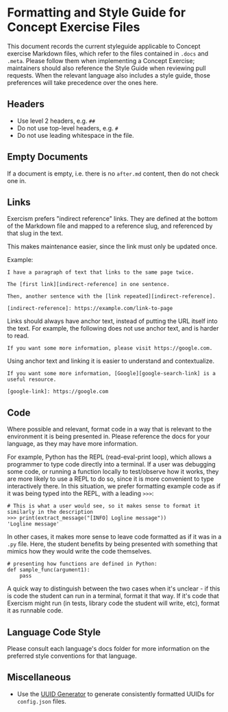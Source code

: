 # Formatting and Style Guide for Concept Exercise Files

This document records the current styleguide applicable to Concept exercise Markdown files, which refer to the files contained in `.docs` and `.meta`. Please follow them when implementing a Concept Exercise; maintainers should also reference the Style Guide when reviewing pull requests. When the relevant language also includes a style guide, those preferences will take precedence over the ones here.

## Headers

 - Use level 2 headers, e.g. `##`
 - Do not use top-level headers, e.g. `#`
 - Do not use leading whitespace in the file.


## Empty Documents

If a document is empty, i.e. there is no `after.md` content, then do not check one in.


## Links

Exercism prefers "indirect reference" links. They are defined at the bottom of the Markdown file and mapped to a reference slug, and referenced by that slug in the text.

This makes maintenance easier, since the link must only be updated once.

Example:

```
I have a paragraph of text that links to the same page twice.

The [first link][indirect-reference] in one sentence.

Then, another sentence with the [link repeated][indirect-reference].

[indirect-reference]: https://example.com/link-to-page
```

Links should always have anchor text, instead of putting the URL itself into the text. For example, the following does not use anchor text, and is harder to read.

```
If you want some more information, please visit https://google.com.
```

Using anchor text and linking it is easier to understand and contextualize.

```
If you want some more information, [Google][google-search-link] is a useful resource.

[google-link]: https://google.com
```


## Code

Where possible and relevant, format code in a way that is relevant to the environment it is being presented in. Please reference the docs for your language, as they may have more information.

For example, Python has the REPL (read-eval-print loop), which allows a programmer to type code directly into a terminal. If a user was debugging some code, or running a function locally to test/observe how it works, they are more likely to use a REPL to do so, since it is more convenient to type interactively there. In this situation, we prefer formatting example code as if it was being typed into the REPL, with a leading `>>>`:

```
# This is what a user would see, so it makes sense to format it similarly in the description
>>> print(extract_message("[INFO] Logline message"))
'Logline message'
```

In other cases, it makes more sense to leave code formatted as if it was in a `.py` file. Here, the student benefits by being presented with something that mimics how they would write the code themselves.

```
# presenting how functions are defined in Python:
def sample_func(argument1):
    pass
```

A quick way to distinguish between the two cases when it's unclear - if this is code the student can run in a terminal, format it that way. If it's code that Exercism might run (in tests, library code the student will write, etc), format it as runnable code.


## Language Code Style

Please consult each language's docs folder for more information on the preferred style conventions for that language.


## Miscellaneous

 - Use the [UUID Generator][uuid-gen] to generate consistently formatted UUIDs for `config.json` files.


[uuid-gen]: https://www.uuidgenerator.net/version4
